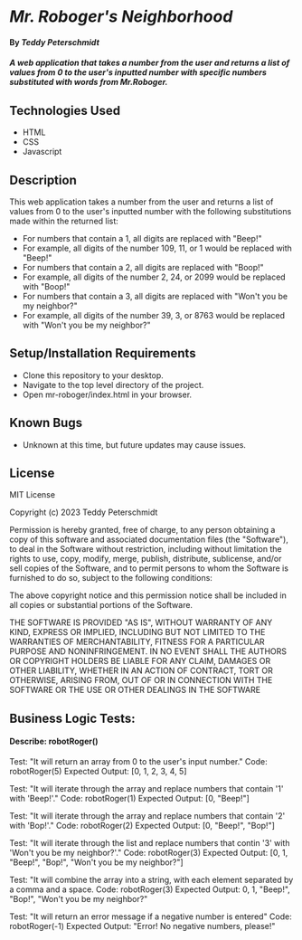 # _Mr. Roboger's Neighborhood_

#### By _**Teddy Peterschmidt**_

#### _A web application that takes a number from the user and returns a list of values from 0 to the user's inputted number with specific numbers substituted with words from Mr.Roboger._

## Technologies Used

* HTML
* CSS
* Javascript

## Description

This web application takes a number from the user and returns a list of values from 0 to the user's inputted number with the following substitutions made within the returned list:

* For numbers that contain a 1, all digits are replaced with "Beep!"
* For example, all digits of the number 109, 11, or 1 would be replaced with "Beep!"
* For numbers that contain a 2, all digits are replaced with "Boop!"
* For example, all digits of the number 2, 24, or 2099 would be replaced with "Boop!"
* For numbers that contain a 3, all digits are replaced with "Won't you be my neighbor?"
* For example, all digits of the number 39, 3, or 8763 would be replaced with "Won't you be my neighbor?"

## Setup/Installation Requirements

* Clone this repository to your desktop.
* Navigate to the top level directory of the project.
* Open mr-roboger/index.html in your browser.

## Known Bugs

* Unknown at this time, but future updates may cause issues. 

## License

MIT License

Copyright (c) 2023 Teddy Peterschmidt

Permission is hereby granted, free of charge, to any person obtaining a copy
of this software and associated documentation files (the "Software"), to deal
in the Software without restriction, including without limitation the rights
to use, copy, modify, merge, publish, distribute, sublicense, and/or sell
copies of the Software, and to permit persons to whom the Software is
furnished to do so, subject to the following conditions:

The above copyright notice and this permission notice shall be included in all
copies or substantial portions of the Software.

THE SOFTWARE IS PROVIDED "AS IS", WITHOUT WARRANTY OF ANY KIND, EXPRESS OR
IMPLIED, INCLUDING BUT NOT LIMITED TO THE WARRANTIES OF MERCHANTABILITY,
FITNESS FOR A PARTICULAR PURPOSE AND NONINFRINGEMENT. IN NO EVENT SHALL THE
AUTHORS OR COPYRIGHT HOLDERS BE LIABLE FOR ANY CLAIM, DAMAGES OR OTHER
LIABILITY, WHETHER IN AN ACTION OF CONTRACT, TORT OR OTHERWISE, ARISING FROM,
OUT OF OR IN CONNECTION WITH THE SOFTWARE OR THE USE OR OTHER DEALINGS IN THE
SOFTWARE

## Business Logic Tests: 

#### Describe: robotRoger()

Test: "It will return an array from 0 to the user's input number."
Code: robotRoger(5)
Expected Output: [0, 1, 2, 3, 4, 5]

Test: "It will iterate through the array and replace numbers that contain '1' with 'Beep!'."
Code: robotRoger(1)
Expected Output: [0, "Beep!"]

Test: "It will iterate through the array and replace numbers that contain '2' with 'Bop!'."
Code: robotRoger(2)
Expected Output: [0, "Beep!", "Bop!"]

Test: "It will iterate through the list and replace numbers that contin '3' with 'Won't you be my neighbor?'."
Code: robotRoger(3)
Expected Output: [0, 1, "Beep!", "Bop!", "Won't you be my neighbor?"]

Test: "It will combine the array into a string, with each element separated by a comma and a space. 
Code: robotRoger(3)
Expected Output: 0, 1, "Beep!", "Bop!", "Won't you be my neighbor?"

Test: "It will return an error message if a negative number is entered"
Code: robotRoger(-1)
Expected Output: "Error! No negative numbers, please!"